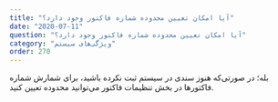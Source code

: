 ```yaml
---
title: "آیا امکان تعیین محدوده شماره فاکتور وجود دارد؟"
date: "2020-07-11"
question: "آیا امکان تعیین محدوده شماره فاکتور وجود دارد؟"
category: "ویژگی‌های سیستم"
order: 270
---
```


بله؛ در صورتی‌که هنوز سندی در سیستم ثبت نکرده باشید، برای شمارش شماره فاکتورها در بخش تنظیمات فاکتور می‌توانید محدوده تعیین کنید.
